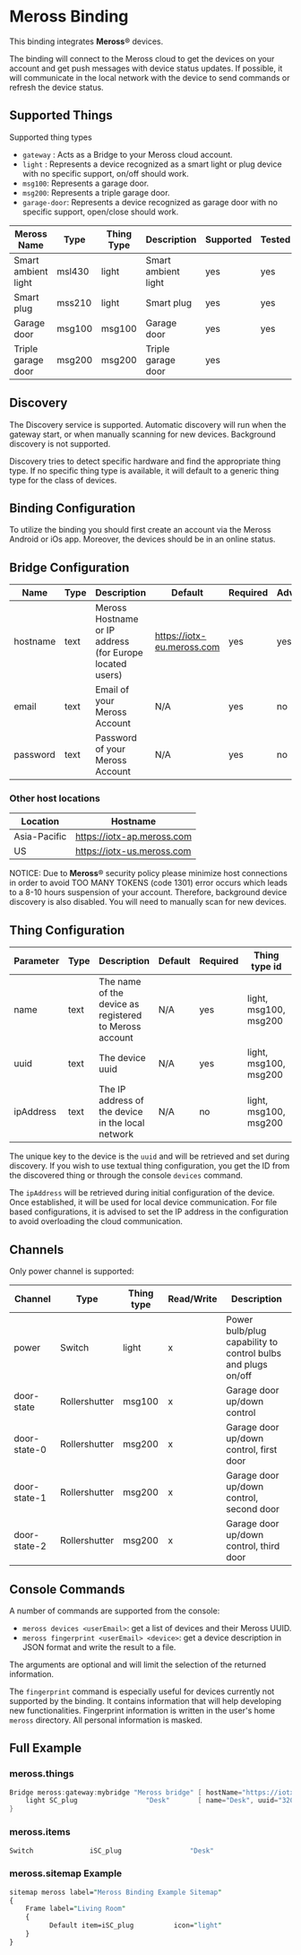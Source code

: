 # Meross Binding

This binding integrates **Meross**&reg; devices.

The binding will connect to the Meross cloud to get the devices on your account and get push messages with device status updates.
If possible, it will communicate in the local network with the device to send commands or refresh the device status.

## Supported Things

Supported thing types

- `gateway` : Acts as a Bridge to your Meross cloud account.
- `light` : Represents a device recognized as a smart light or plug device with no specific support, on/off should work.
- `msg100`: Represents a garage door.
- `msg200`: Represents a triple garage door.
- `garage-door`: Represents a device recognized as garage door with no specific support, open/close should work.

|   Meross Name       | Type   | Thing Type | Description         | Supported | Tested |
|---------------------|--------|------------|---------------------|-----------|--------|
| Smart ambient light | msl430 | light      | Smart ambient light | yes       | yes    |
| Smart plug          | mss210 | light      | Smart plug          | yes       | yes    |
| Garage door         | msg100 | msg100     | Garage door         | yes       | yes    |
| Triple garage door  | msg200 | msg200     | Triple garage door  | yes       |        |

## Discovery

The Discovery service is supported.
Automatic discovery will run when the gateway start, or when manually scanning for new devices.
Background discovery is not supported.

Discovery tries to detect specific hardware and find the appropriate thing type.
If no specific thing type is available, it will default to a generic thing type for the class of devices.

## Binding Configuration

To utilize the binding you should first create an account via the Meross Android or iOs app.
Moreover, the devices should be in an online status.

## Bridge Configuration

| Name     | Type | Description                                              | Default                      | Required | Advanced |
|----------|------|----------------------------------------------------------|------------------------------|----------|----------|
| hostname | text | Meross Hostname or IP address (for Europe located users) | <https://iotx-eu.meross.com> | yes      | yes      |
| email    | text | Email of your Meross Account                             | N/A                          | yes      | no       |
| password | text | Password of your Meross Account                          | N/A                          | yes      | no       |

### Other host locations

| Location     | Hostname                     |
|--------------|------------------------------|
| Asia-Pacific | <https://iotx-ap.meross.com> |
| US           | <https://iotx-us.meross.com> |

NOTICE: Due to  **Meross**&reg; security policy please minimize host connections in order to avoid TOO MANY TOKENS (code 1301) error occurs which leads to a  8-10 hours suspension of your account.
Therefore, background device discovery is also disabled.
You will need to manually scan for new devices.

## Thing Configuration

| Parameter | Type | Description                                              | Default | Required | Thing type id         | Advanced |
|-----------|------|----------------------------------------------------------|---------|----------|-----------------------|----------|
| name      | text | The name of the device as registered to Meross account   | N/A     | yes      | light, msg100, msg200 | no       |
| uuid      | text | The device uuid                                          | N/A     | yes      | light, msg100, msg200 | no       |
| ipAddress | text | The IP address of the device in the local network        | N/A     | no       | light, msg100, msg200 | no       |

The unique key to the device is the `uuid` and will be retrieved and set during discovery.
If you wish to use textual thing configuration, you get the ID from the discovered thing or through the console `devices` command.

The `ipAddress` will be retrieved during initial configuration of the device.
Once established, it will be used for local device communication.
For file based configurations, it is advised to set the IP address in the configuration to avoid overloading the cloud communication.

## Channels

Only power channel is supported:

| Channel      | Type          | Thing type |Read/Write | Description                                                  |
|--------------|---------------|------------|-----------|--------------------------------------------------------------|
| power        | Switch        | light      | x         | Power bulb/plug capability to control bulbs and plugs on/off |
| door-state   | Rollershutter | msg100     | x         | Garage door up/down control                                  |
| door-state-0 | Rollershutter | msg200     | x         | Garage door up/down control, first door                      |
| door-state-1 | Rollershutter | msg200     | x         | Garage door up/down control, second door                     |
| door-state-2 | Rollershutter | msg200     | x         | Garage door up/down control, third door                      |

## Console Commands

A number of commands are supported from the console:

- `meross devices <userEmail>`: get a list of devices and their Meross UUID.
- `meross fingerprint <userEmail> <device>`: get a device description in JSON format and write the result to a file.

The arguments are optional and will limit the selection of the returned information.

The `fingerprint` command is especially useful for devices currently not supported by the binding.
It contains information that will help developing new functionalities.
Fingerprint information is written in the user's home `meross` directory.
All personal information is masked.

## Full Example

### meross.things

```java
Bridge meross:gateway:mybridge "Meross bridge" [ hostName="https://iotx-eu.meross.com", userEmail="abcde" userPassword="fghij" ] {
    light SC_plug                 "Desk"       [ name="Desk", uuid="320455acf9845" ]
}
```

### meross.items

```java
Switch              iSC_plug                 "Desk"                                    { channel="meross:light:mybridge:SC_plug:power" }
```

### meross.sitemap Example

```perl
sitemap meross label="Meross Binding Example Sitemap"
{
    Frame label="Living Room"
    {
          Default item=iSC_plug          icon="light"
    }
}
```
